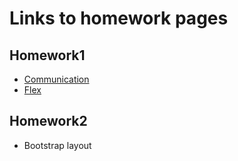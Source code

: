 # Links to homework pages
## Homework1
* [Communication](https://stncrllr.github.io/codarium/#)
* [Flex](https://stncrllr.github.io/codarium/flex.html)
## Homework2
* Bootstrap layout
